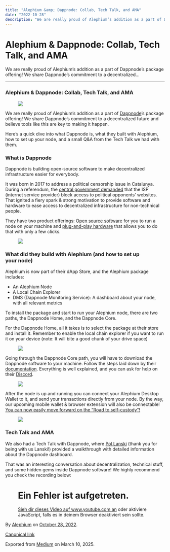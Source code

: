 ```yaml
---
title: "Alephium &amp; Dappnode: Collab, Tech Talk, and AMA"
date: "2022-10-28"
description: "We are really proud of Alephium’s addition as a part of Dappnode’s package offering! We share Dappnode’s commitment to a decentralized…"
---
```


<div>

# Alephium & Dappnode: Collab, Tech Talk, and AMA

</div>

<div class="section p-summary" field="subtitle">

We are really proud of Alephium’s addition as a part of Dappnode’s package offering! We share Dappnode’s commitment to a decentralized…

</div>

<div class="section e-content" field="body">

<div id="74d8" class="section section section--body section--first section--last">

<div class="section-divider">

------------------------------------------------------------------------

</div>

<div class="section-content">

<div class="section-inner sectionLayout--insetColumn">

### Alephium & Dappnode: Collab, Tech Talk, and AMA

<figure id="d793" class="graf graf--figure graf-after--h3">
<img src="https://cdn-images-1.medium.com/max/800/1*QuhAdbeIYf3cWmjqYgnEYA.png" class="graf-image" data-image-id="1*QuhAdbeIYf3cWmjqYgnEYA.png" data-width="1280" data-height="720" data-is-featured="true" />
</figure>

We are really proud of Alephium’s addition as a part of <a href="https://www.dappnode.io/" class="markup--anchor markup--p-anchor" data-href="https://www.dappnode.io/" rel="noopener" target="_blank">Dappnode</a>’s package offering! We share Dappnode’s commitment to a decentralized future and believe tools like this are key to making it happen.

Here’s a quick dive into what Dappnode is, what they built with Alephium, how to set up your node, and a small Q&A from the Tech Talk we had with them.

### What is Dappnode

Dappnode is building open-source software to make decentralized infrastructure easier for everybody.

It was born in 2017 to address a political censorship issue in Catalunya. During a referendum, the <a href="https://www.independent.co.uk/news/world/europe/catalan-independence-referendum-spain-websites-blocked-spanish-constitution-votes-a7971751.html" class="markup--anchor markup--p-anchor" data-href="https://www.independent.co.uk/news/world/europe/catalan-independence-referendum-spain-websites-blocked-spanish-constitution-votes-a7971751.html" rel="noopener" target="_blank">central government demanded</a> that the ISP (internet service provider) block access to political opponents’ websites. That ignited a fiery spark & strong motivation to provide software and hardware to ease access to decentralized infrastructure for non-technical people.

They have two product offerings: <a href="https://docs.dappnode.io/" class="markup--anchor markup--p-anchor" data-href="https://docs.dappnode.io/" rel="noopener" target="_blank">Open source software</a> for you to run a node on your machine and <a href="https://www.dappnode.io/collections/frontpage" class="markup--anchor markup--p-anchor" data-href="https://www.dappnode.io/collections/frontpage" rel="noopener" target="_blank">plug-and-play hardware</a> that allows you to do that with only a few clicks.

<figure id="1aaa" class="graf graf--figure graf-after--p">
<img src="https://cdn-images-1.medium.com/max/800/0*V2OGbJY9BV75Pwcz" class="graf-image" data-image-id="0*V2OGbJY9BV75Pwcz" data-width="714" data-height="621" />
</figure>

### What did they build with Alephium (and how to set up your node)

Alephium is now part of their dApp Store, and the Alephium package includes:

- <span id="5e78">An Alephium Node</span>
- <span id="e710">A Local Chain Explorer</span>
- <span id="132c">DMS (Dappnode Monitoring Service): A dashboard about your node, with all relevant metrics</span>

To install the package and start to run your Alephium node, there are two paths, the Dappnode Home, and the Dappnode Core.

For the Dappnode Home, all it takes is to select the package at their store and install it. Remember to enable the local chain explorer if you want to run it on your device (note: It will bite a good chunk of your drive space)

<figure id="29c8" class="graf graf--figure graf-after--p">
<img src="https://cdn-images-1.medium.com/max/800/0*USoASaO8nXTCLG4y" class="graf-image" data-image-id="0*USoASaO8nXTCLG4y" data-width="630" data-height="426" />
</figure>

Going through the Dappnode Core path, you will have to download the Dappnode software to your machine. Follow the steps laid down by their <a href="https://docs.dappnode.io/get-started/installation/custom-hardware/installation/overview" class="markup--anchor markup--p-anchor" data-href="https://docs.dappnode.io/get-started/installation/custom-hardware/installation/overview" rel="noopener" target="_blank">documentation</a>. Everything is well explained, and you can ask for help on their <a href="https://discord.com/invite/c28an8dA5k" class="markup--anchor markup--p-anchor" data-href="https://discord.com/invite/c28an8dA5k" rel="noopener" target="_blank">Discord</a>.

<figure id="633f" class="graf graf--figure graf-after--p">
<img src="https://cdn-images-1.medium.com/max/800/0*F5CbOgCUyTgnepLC" class="graf-image" data-image-id="0*F5CbOgCUyTgnepLC" data-width="1343" data-height="581" />
</figure>

After the node is up and running you can connect your Alephium Desktop Wallet to it, and send your transactions directly from your node. By the way, our upcoming mobile wallet & browser extension will also be connectable! <a href="https://medium.com/@alephium/ttxoo-2-the-road-to-self-custody-cfea4ae89444" class="markup--anchor markup--p-anchor" data-href="https://medium.com/@alephium/ttxoo-2-the-road-to-self-custody-cfea4ae89444" target="_blank">You can now easily move forward on the “Road to self-custody”!</a>

<figure id="3cda" class="graf graf--figure graf-after--p">
<img src="https://cdn-images-1.medium.com/max/800/0*XUrMMysG0viIZwWJ" class="graf-image" data-image-id="0*XUrMMysG0viIZwWJ" data-width="717" data-height="479" />
</figure>

### Tech Talk and AMA

We also had a Tech Talk with Dappnode, where <a href="https://medium.com/@pol.lanski" class="markup--anchor markup--p-anchor" data-href="https://medium.com/@pol.lanski" rel="noopener noreferrer" target="_blank">Pol Lanski</a> (thank you for being with us Lanski!) provided a walkthrough with detailed information about the Dappnode dashboard.

That was an interesting conversation about decentralization, technical stuff, and some hidden gems inside Dappnode software! We highly recommend you check the recording below:

<figure id="9860" class="graf graf--figure graf--iframe graf-after--p graf--trailing">
<div class="iframe">
<div id="player">

</div>
<div class="player-unavailable">
<h1 id="ein-fehler-ist-aufgetreten." class="message">Ein Fehler ist aufgetreten.</h1>
<div class="submessage">
<a href="https://www.youtube.com/watch?v=wzobAlPR11s" target="_blank">Sieh dir dieses Video auf www.youtube.com an</a> oder aktiviere JavaScript, falls es in deinem Browser deaktiviert sein sollte.
</div>
</div>
</div>
</figure>

</div>

</div>

</div>

</div>

By <a href="https://medium.com/@alephium" class="p-author h-card">Alephium</a> on [October 28, 2022](https://medium.com/p/80b34dfd1e9f).

<a href="https://medium.com/@alephium/alephium-dappnode-collab-tech-talk-and-ama-80b34dfd1e9f" class="p-canonical">Canonical link</a>

Exported from [Medium](https://medium.com) on March 10, 2025.
